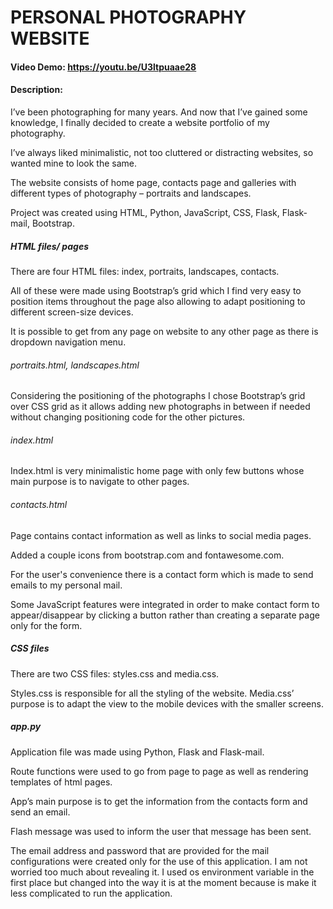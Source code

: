 # PERSONAL PHOTOGRAPHY WEBSITE 

#### Video Demo:  <https://youtu.be/U3ltpuaae28> 

#### Description: 

I’ve been photographing for many years. And now that I’ve gained some knowledge, I finally decided to create a website portfolio of my photography. 

I’ve always liked minimalistic, not too cluttered or distracting websites, so wanted mine to look the same. 

The website consists of home page, contacts page and galleries with different types of photography – portraits and landscapes. 

Project was created using HTML, Python, JavaScript, CSS, Flask, Flask-mail, Bootstrap. 

##### HTML files/ pages 

There are four HTML files: index, portraits, landscapes, contacts. 

All of these were made using Bootstrap’s grid which I find very easy to position items throughout the page also allowing to adapt positioning to different screen-size devices. 

It is possible to get from any page on website to any other page as there is dropdown navigation menu. 

###### portraits.html, landscapes.html 

Considering the positioning of the photographs I chose Bootstrap’s grid over CSS grid as it allows adding new photographs in between if needed without changing positioning code for the other pictures. 

###### index.html 

Index.html is very minimalistic home page with only few buttons whose main purpose is to navigate to other pages. 

###### contacts.html 

Page contains contact information as well as links to social media pages. 

Added a couple icons from bootstrap.com and fontawesome.com. 

For the user's convenience there is a contact form which is made to send emails to my personal mail. 

Some JavaScript features were integrated in order to make contact form to appear/disappear by clicking a button rather than creating a separate page only for the form. 

 

##### CSS files 

There are two CSS files: styles.css and media.css. 

Styles.css is responsible for all the styling of the website. Media.css’ purpose is to adapt the view to the mobile devices with the smaller screens. 

##### app.py 

Application file was made using Python, Flask and Flask-mail. 

Route functions were used to go from page to page as well as rendering templates of html pages. 

App’s main purpose is to get the information from the contacts form and send an email. 

Flash message was used to inform the user that message has been sent. 

The email address and password that are provided for the mail configurations were created only for the use of this application. I am not worried too much about revealing it. I used os environment variable in the first place but changed into the way it is at the moment because is make it less complicated to run the application.